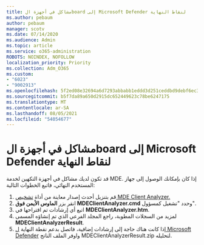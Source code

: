 ```yaml
---
title: مشاكل في أجهزة الboard إلى Microsoft Defender لنقاط النهاية
ms.author: pebaum
author: pebaum
manager: scotv
ms.date: 07/14/2020
ms.audience: Admin
ms.topic: article
ms.service: o365-administration
ROBOTS: NOINDEX, NOFOLLOW
localization_priority: Priority
ms.collection: Adm_O365
ms.custom:
- "6023"
- "9002913"
ms.openlocfilehash: 5f2ed08e32694a6d7293abbabb1eddd3d251ceddbd9debf6ec3143bb4fed86db
ms.sourcegitcommit: b5f7da89a650d2915dc652449623c78be6247175
ms.translationtype: MT
ms.contentlocale: ar-SA
ms.lasthandoff: 08/05/2021
ms.locfileid: "54054677"
---
```

# <a name="issues-with-onboarding-machines-to-microsoft-defender-for-endpoints"></a>مشاكل في أجهزة الboard إلى Microsoft Defender لنقاط النهاية

قد تكون لديك مشاكل في أجهزة التكهين لخدمة MDE. إذا كان بإمكانك الوصول إلى جهاز المستخدم النهائي، فاتبع الخطوات التالية:

1. قم بتنزيل أحدث إصدار معاينة من أداة [تشخيص MDE Client Analyzer.](https://aka.ms/betamdeanalyzer)
2. انقر بزر **الماوس الأيمن فوق MDEClientAnalyzer.cmd** وحدد "تشغيل كمسؤول".
3. اتبع أي إرشادات تم اقتراحها في **MDEClientAnalyzer.htm**.
4. لمزيد من السجلات المطوبة، راجع المجلد الفرعي الذي تم إنشاؤه المسمى **MDEClientAnalyzerResult**.
5. إذا كانت هناك حاجة إلى إرشادات إضافية، فاتصل بدعم نقطة النهاية [ل Microsoft Defender](https://docs.microsoft.com/windows/security/threat-protection/microsoft-defender-atp/contact-support) واوفر الملف الناتج MDEClientAnalyzerResult.zip لتحليله.
